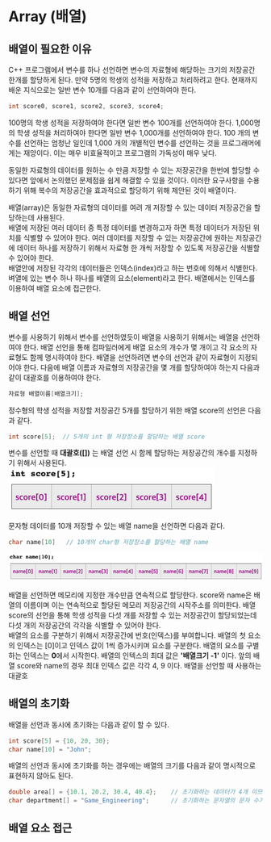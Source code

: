# Array (배열)

## 배열이 필요한 이유

C++ 프로그램에서 변수를 하나 선언하면 변수의 자료형에 해당하는 크기의 저장공간 한개를 할당하게 된다. 만약 5명의 학생의 성적을 저장하고 처리하려고 한다. 
현재까지 배운 지식으로는 일반 변수 10개를 다음과 같이 선언하여야 한다.
```C++
int score0, score1, score2, score3, score4;
```
100명의 학생 성적을 저장하여야 한다면 일반 변수 100개를 선언하여야 한다. 
1,000명의 학생 성적을 처리하여야 한다면 일반 변수 1,000개를 선언하여야 한다. 100 개의 변수를 선언하는 엄청난 일인데 1,000 개의 개별적인 변수를
선언하는 것을 프로그래머에게는 재앙이다. 이는 매우 비효율적이고 프로그램의 가독성이 매우 낮다.

동일한 자료형의 데이터를 원하는 수 만큼 저장할 수 있는 저장공간을 한번에 할당할 수 있다면 앞에서 논의했던 문제점을 쉽게 해결할 수 있을 것이다. 
이러한 요구사항을 수용하기 위해 복수의 저장공간을 효과적으로 할당하기 위해 제안된 것이 배열이다. 

배열(array)은 동일한 자료형의 데이터를 여려 개 저장할 수 있는 데이터 저장공간을 할당하는데 사용된다.  
배열에 저장된 여러 데이터 중 특정 데이터를 변경하고자 하면 특정 데이터가 저장된 위치를 식별할 수 있어야 한다.
여러 데이터를 저장할 수 있는 저장공간에  원하는 저장공간에 데이터 하나를 저장하기 위해서 자료형 한 개씩 저장할 수 있도록 저장공간을 식별할 수 있어야 한다.  
배열안에 저장된 각각의 데이터들은 인덱스(index)라고 하는 번호에 의해서 식별한다. 
벼열에 있는 변수 하나 하나를 배열의 요소(element)라고 한다. 
배열에서는 인덱스를 이용하여 배열 요소에 접근한다. 

## 배열 선언

변수를 사용하기 위해서 변수를 선언하였듯이 배열을 사용하기 위해서는 배열을 선언하여야 한다. 
배열 선언을 통해 컴파일러에게 배열 요소의 개수가 몇 개이고 각 요소의 자료형도 함께 명시하여야 한다. 
배열을 선언하려면 변수의 선언과 같이 자료형이 지정되어야 한다. 다음에 배열 이름과 자료형의 저장공간을
몇 개를 할당하여야 하는지 다음과 같이 대괄호를 이용하여야 한다.

```C++
자료형 배열이름[배열크기];
 ```

정수형의 학생 성적을 저장할 저장공간 5개를 할당하기 위한 배열 score의 선언은 다음과 같다. 

```C++
int score[5];  // 5개의 int 형 저장장소를 할당하는 배열 score
```
변수를 선언할 때 **대괄호([])** 는 배열 선언 시 함께 할당하는 저장공간의 개수를 지정하기 위해서 사용된다.
![image](./score_array.png)

문자형 데이터를 10개 저장할 수 있는 배열 name을 선언하면 다음과 같다.
``` C++
char name[10]   // 10개의 char형 저장장소를 할당하는 배열 name
```

![image](./name_array.png)

배열을 선언하면 메모리에 지정한 개수만큼 연속적으로 할당한다. 
score와 name은 배열의 이름이며 이는 연속적으로 할당된 메모리 저장공간의 시작주소를 의미한다.
배열 score의 선언을 통해 학생 성적을 다섯 개를 저장할 수 있는 저장공간이 할당되었는데 다섯 개의 저장공간의 각각을 식별할 수 있어야 한다.  
배열의 요소를 구분하기 위해서 저장공간에 번호(인덱스)를 부여합니다. 
배열의 첫 요소의 인덱스는 [0]이고 인덱스 값이 1씩 증가시키며 요소를 구분한다.
배열의 요소를 구별하는 인덱스는 **0**에서 시작한다. 
배열의 인텍스의 최대 값은 **'배열크기 -1'** 이다. 
앞의 배열 score와 name의 경우 최대 인덱스 값은 각각 4, 9 이다.
배열을 선언할 때 사용하는 대괄호


## 배열의 초기화

배열을 선언과 동시에 초기화는 다음과 같이 할 수 있다.
```C++
int score[5] = {10, 20, 30};
char name[10] = "John";
```

배열의 선언과 동시에 초기화를 하는 경우에는 배열의 크기를 다음과 같이 명시적으로 표현하지 않아도 된다.
```C++
double area[] = {10.1, 20.2, 30.4, 40.4};    // 초기화하는 데이터가 4개 이므로 배열 area의 크기는 4 임
char department[] = "Game_Engineering";      // 초기화하는 문자열의 문자 수가 16개이고 문자열을 저장하므로 배열 department의 크기는 17 임
```

## 배열 요소 접근 



